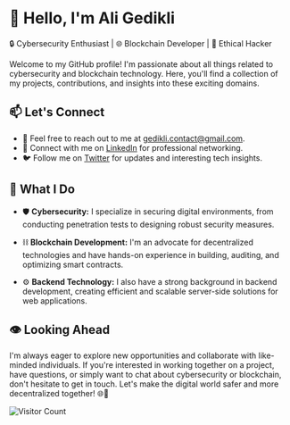 # 👋 Hello, I'm Ali Gedikli

🔒 Cybersecurity Enthusiast | 🌐 Blockchain Developer | 🧙 Ethical Hacker

Welcome to my GitHub profile! I'm passionate about all things related to cybersecurity and blockchain technology. Here, you'll find a collection of my projects, contributions, and insights into these exciting domains.

## 📫 Let's Connect

- 📧 Feel free to reach out to me at [gedikli.contact@gmail.com](mailto:gedikli.contact@gmail.com).
- 💬 Connect with me on [LinkedIn](https://www.linkedin.com/in/0xgedikli/) for professional networking.
- 🐦 Follow me on [Twitter](https://twitter.com/gedikli_eth) for updates and interesting tech insights.

## 🚀 What I Do

- 🛡️ **Cybersecurity:** I specialize in securing digital environments, from conducting penetration tests to designing robust security measures.

- ⛓️ **Blockchain Development:** I'm an advocate for decentralized technologies and have hands-on experience in building, auditing, and optimizing smart contracts.

- ⚙️ **Backend Technology:** I also have a strong background in backend development, creating efficient and scalable server-side solutions for web applications.

## 👁️ Looking Ahead

I'm always eager to explore new opportunities and collaborate with like-minded individuals. If you're interested in working together on a project, have questions, or simply want to chat about cybersecurity or blockchain, don't hesitate to get in touch. Let's make the digital world safer and more decentralized together! 🌐🔐

![Visitor Count](https://profile-counter.glitch.me/aligedikli/count.svg)
